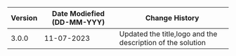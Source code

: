 | **Version** | **Date Modiefied (DD-MM-YYY)** | **Change History**                          |
|-------------|--------------------------------|---------------------------------------------|
| 3.0.0       | 11-07-2023                     |Updated the title,logo and the description of the solution |
